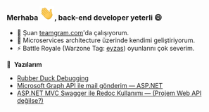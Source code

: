 ### Merhaba <img src="./Icons/Hi.gif" height="32" />, back-end developer yeterli 😄

- 🔭 Şuan [teamgram.com](https://www.teamgram.com)'da çalışıyorum.
- 🌱 Microservices architecture üzerinde kendimi geliştiriyorum.
- ⚡ Battle Royale (Warzone Tag: [eyzas](https://cod.tracker.gg/warzone/profile/atvi/eyzas%237270583/overview)) oyunlarını çok severim.

📕 &nbsp;**Yazılarım**
<!-- BLOG-POST-LIST:START -->
- [Rubber Duck Debugging](https://medium.com/kodcular/rubber-duck-debugging-caa619e600c4)
- [Microsoft Graph API ile mail gönderim — ASP.NET](https://medium.com/kodcular/microsoft-graph-api-ile-mail-g%C3%B6nderim-asp-net-cc8f5ad8e175)
- [ASP.NET MVC Swagger ile Redoc Kullanımı — (Projem Web API değilse?)](https://medium.com/kodcular/asp-net-mvc-swagger-ile-redoc-kullan%C4%B1m%C4%B1-projem-web-api-de%C4%9Filse-e52f70d8d483)
<!-- BLOG-POST-LIST:END -->

<!-- 🔗 &nbsp;**Nerelerdeyim?**

<p align="left">
<a href="https://alincak.medium.com/" target="blank"><img align="center" src="./SocialLogo/Medium.png" height="30" width="30" /></a>
<a href="https://tr.linkedin.com/in/kalincak/" target="blank"><img align="center" src="./SocialLogo/LinkedIn.png" height="30" width="30" /></a>
 
📊 &nbsp;**GitHub stats**
<p align="left">
  
![GitHub stats](https://github-readme-stats.vercel.app/api?username=alincak&show_icons=true&theme=dark&include_all_commits=true)
![Top Langs](https://github-readme-stats.vercel.app/api/top-langs/?username=alincak&layout=compact)
-->
  
  


<!--
**alincak/alincak** is a ✨ _special_ ✨ repository because its `README.md` (this file) appears on your GitHub profile.

Here are some ideas to get you started:

- 🔭 I’m currently working on ...
- 🌱 I’m currently learning ...
- 👯 I’m looking to collaborate on ...
- 🤔 I’m looking for help with ...
- 💬 Ask me about ...
- 📫 How to reach me: ...
- 😄 Pronouns: ...
- ⚡ Fun fact: ...
-->
